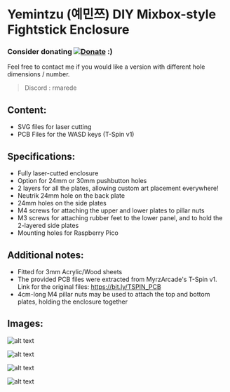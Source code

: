 # Yemintzu (예민쯔) DIY Mixbox-style Fightstick Enclosure


### Consider donating [![Donate](https://img.shields.io/badge/Donate-PayPal-green.svg)](https://www.paypal.com/donate/?hosted_button_id=KNTG3GUQS668Q) :) 

Feel free to contact me if you would like a version with different hole dimensions / number.
> Discord : rmarede

## Content: 
  - SVG files for laser cutting
  - PCB Files for the WASD keys (T-Spin v1)

## Specifications:
  - Fully laser-cutted enclosure
  - Option for 24mm or 30mm pushbutton holes
  - 2 layers for all the plates, allowing custom art placement everywhere!
  - Neutrik 24mm hole on the back plate
  - 24mm holes on the side plates
  - M4 screws for attaching the upper and lower plates to pillar nuts
  - M3 screws for attaching rubber feet to the lower panel, and to hold the 2-layered side plates
  - Mounting holes for Raspberry Pico

## Additional notes:
  - Fitted for 3mm Acrylic/Wood sheets
  - The provided PCB files were extracted from MyrzArcade's T-Spin v1. Link for the original files: https://bit.ly/TSPIN_PCB
  - 4cm-long M4 pillar nuts may be used to attach the top and bottom plates, holding the enclosure together  

## Images:

![alt text](https://i.postimg.cc/ryRpvZps/IMG-20231221-144235.jpg)

![alt text](https://i.postimg.cc/Hkds8p98/IMG-20231221-144719.jpg)

![alt text](https://i.ibb.co/YTBVpht/1.jpg)

![alt text](https://i.ibb.co/CmptQjF/2.jpg)

